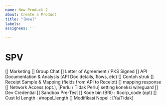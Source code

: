 ```yaml
---
name: New Product 2
about: Create a Product
title: "[New]"
labels: 
assignees: ''

---
```

# SPV
[] Marketing
[] Group Chat
[] Letter of Agreement / PKS Signed
[] API Documentation & Analysis (API Doc details, flows, etc)
[] Contoh struk
[] Receipt Sample & Mapping (fields from API to Receipt)
[] mapping response
[] Network Access (opt.), [Perlu / Tidak Perlu] setting koneksi wireguard
[] Dev Credential
[] Sandbox Pre-Test
[] Kode bin (BRI) :  #corp_code (opt)
[] Cust Id Length : #nopel_length
[] Modifikasi Nopel : [Ya/Tidak]
